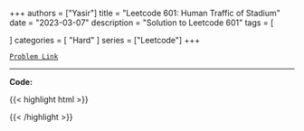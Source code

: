 
+++
authors = ["Yasir"]
title = "Leetcode 601: Human Traffic of Stadium"
date = "2023-03-07"
description = "Solution to Leetcode 601"
tags = [
    
]
categories = [
    "Hard"
]
series = ["Leetcode"]
+++



[`Problem Link`](https://leetcode.com/problems/human-traffic-of-stadium/description/)

---

**Code:**

{{< highlight html >}}

{{< /highlight >}}

